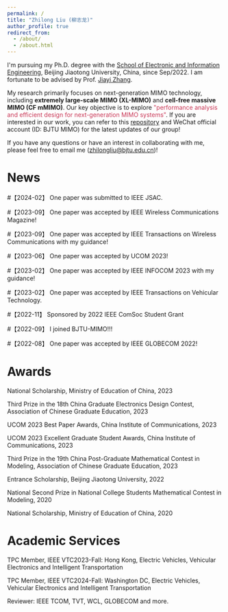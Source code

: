 ```yaml
---
permalink: /
title: "Zhilong Liu (柳志龙)"
author_profile: true
redirect_from: 
  - /about/
  - /about.html
---
```


I'm pursuing my Ph.D. degree with the [School of Electronic and Information Engineering](http://eie.bjtu.edu.cn/), Beijing Jiaotong University, China, since Sep/2022. I am fortunate to be advised by Prof. [Jiayi Zhang](https://sites.google.com/site/jiayizhang8650/). 

My research primarily focuses on next-generation MIMO technology, including **extremely large-scale MIMO (XL-MIMO)** and **cell-free massive MIMO (CF mMIMO)**. Our key objective is to explore <font color="#C93756">"performance analysis and efficient design for next-generation MIMO systems"</font>. If you are interested in our work, you can refer to this [repository](https://github.com/BJTU-MIMO) and WeChat official account (ID: BJTU MIMO) for the latest updates of our group!

If you have any questions or have an interest in collaborating with me, please feel free to email me (zhilongliu@bjtu.edu.cn)!


News
======
#【2024-02】 One paper was submitted to IEEE JSAC.

#【2023-09】 One paper was accepted by IEEE Wireless Communications Magazine!

#【2023-09】 One paper was accepted by IEEE Transactions on Wireless Communications with my guidance!

#【2023-06】 One paper was accepted by UCOM 2023!

#【2023-02】 One paper was accepted by IEEE INFOCOM 2023 with my guidance!

#【2023-02】 One paper was accepted by IEEE Transactions on Vehicular Technology.

#【2022-11】 Sponsored by 2022 IEEE ComSoc Student Grant

#【2022-09】 I joined BJTU-MIMO!!!

#【2022-08】 One paper was accepted by IEEE GLOBECOM 2022!

Awards
======
National Scholarship, Ministry of Education of China, 2023

Third Prize in the 18th China Graduate Electronics Design Contest, Association of Chinese Graduate Education, 2023

UCOM 2023 Best Paper Awards, China Institute of Communications, 2023

UCOM 2023 Excellent Graduate Student Awards, China Institute of Communications, 2023

Third Prize in the 19th China Post-Graduate Mathematical Contest in Modeling, Association of Chinese Graduate Education, 2023

Entrance Scholarship, Beijing Jiaotong University, 2022

National Second Prize in National College Students Mathematical Contest in Modeling, 2020

National Scholarship, Ministry of Education of China, 2020


Academic Services
======
TPC Member, IEEE VTC2023-Fall: Hong Kong, Electric Vehicles, Vehicular Electronics and Intelligent Transportation

TPC Member, IEEE VTC2024-Fall: Washington DC, Electric Vehicles, Vehicular Electronics and Intelligent Transportation

Reviewer: IEEE TCOM, TVT, WCL, GLOBECOM and more.



